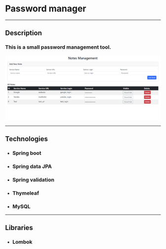 # Password manager
***

## Description
### This is a small password management tool.

![Screenshot](src/main/resources/static/images/Example.png)
***

## Technologies
* ### Spring boot
* ### Spring data JPA
* ### Spring validation
* ### Thymeleaf
* ### MySQL
***

## Libraries
* ### Lombok
 